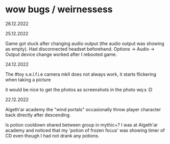 
# wow bugs / weirnessess


26.12.2022



25.12.2022

Game got stuck after changing audio output (the audio output was showing as empty). Had disconnected headset beforehand. Options -> Audio -> Output device change worked after I rebooted game.


24.12.2022

The #toy s.e.l.f.i.e camera mkII  does not always work, it starts flickering when taking a picture


it would be nice to get the photos as screenshots in the photo wq:s :D


22.12.2022

Algeth'ar academy the "wind portals" occasionally throw player character back directly after descending.


Is potion cooldown shared between group in mythic+? I was at Algeth'ar academy and noticed that my 'potion of frozen focus' was showing timer of CD even though I had not drank any potions. 

